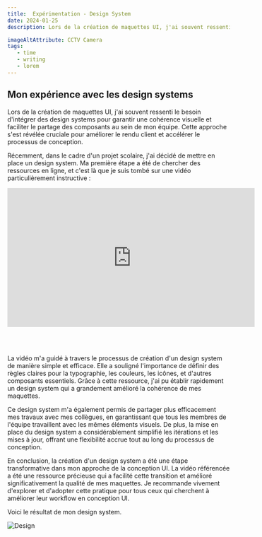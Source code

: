 ```yaml
---
title:  Expérimentation - Design System
date: 2024-01-25
description: Lors de la création de maquettes UI, j'ai souvent ressenti le besoin d'intégrer des design systems pour garantir une cohérence visuelle et faciliter le partage des composants au sein de mon équipe. Cette approche s'est révélée cruciale pour améliorer le rendu client et accélérer le processus de conception.

imageAltAttribute: CCTV Camera
tags:
   - time
   - writing 
   - lorem 
---
```



## Mon expérience avec les design systems

Lors de la création de maquettes UI, j'ai souvent ressenti le besoin d'intégrer des design systems pour garantir une cohérence visuelle et faciliter le partage des composants au sein de mon équipe. Cette approche s'est révélée cruciale pour améliorer le rendu client et accélérer le processus de conception.

Récemment, dans le cadre d'un projet scolaire, j'ai décidé de mettre en place un design system. Ma première étape a été de chercher des ressources en ligne, et c'est là que je suis tombé sur une vidéo particulièrement instructive :

<iframe width="560" height="315" src="https://www.youtube.com/embed/_uva2dQPlV8?si=1NvDkLLi0GQM51nT" title="YouTube video player" frameborder="0" allow="accelerometer; autoplay; clipboard-write; encrypted-media; gyroscope; picture-in-picture; web-share" allowfullscreen></iframe>

<br> <br>

La vidéo m'a guidé à travers le processus de création d'un design system de manière simple et efficace. Elle a souligné l'importance de définir des règles claires pour la typographie, les couleurs, les icônes, et d'autres composants essentiels. Grâce à cette ressource, j'ai pu établir rapidement un design system qui a grandement amélioré la cohérence de mes maquettes.

Ce design system m'a également permis de partager plus efficacement mes travaux avec mes collègues, en garantissant que tous les membres de l'équipe travaillent avec les mêmes éléments visuels. De plus, la mise en place du design system a considérablement simplifié les itérations et les mises à jour, offrant une flexibilité accrue tout au long du processus de conception.

En conclusion, la création d'un design system a été une étape transformative dans mon approche de la conception UI. La vidéo référencée a été une ressource précieuse qui a facilité cette transition et amélioré significativement la qualité de mes maquettes. Je recommande vivement d'explorer et d'adopter cette pratique pour tous ceux qui cherchent à améliorer leur workflow en conception UI.

Voici le résultat de mon design system.

![Design](https://mir-s3-cdn-cf.behance.net/project_modules/max_3840/4e3956180986617.651ab86c28d87.png)
